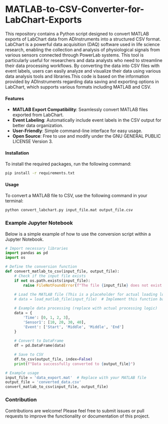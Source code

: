 # MATLAB-to-CSV-Converter-for-LabChart-Exports

This repository contains a Python script designed to convert MATLAB exports of LabChart data from ADInstruments into a structured CSV format. LabChart is a powerful data acquisition (DAQ) software used in life science research, enabling the collection and analysis of physiological signals from various sensors connected through PowerLab systems. This tool is particularly useful for researchers and data analysts who need to streamline their data processing workflows. By converting the data into CSV files with event labels, users can easily analyze and visualize their data using various data analysis tools and libraries.This code is based on the information provided by ADInstruments regarding data saving and exporting options in LabChart, which supports various formats including MATLAB and CSV.

#### Features
- **MATLAB Export Compatibility**: Seamlessly convert MATLAB files exported from LabChart.
- **Event Labeling**: Automatically include event labels in the CSV output for better data organization.
- **User-Friendly**: Simple command-line interface for easy usage.
- **Open Source**: Free to use and modify under the  GNU GENERAL PUBLIC LICENSE Version 3.

#### Installation
To install the required packages, run the following command:

```bash
pip install -r requirements.txt
```

#### Usage
To convert a MATLAB file to CSV, use the following command in your terminal:

```bash
python convert_labchart.py input_file.mat output_file.csv
```

### Example Jupyter Notebook

Below is a simple example of how to use the conversion script within a Jupyter Notebook.

```python
# Import necessary libraries
import pandas as pd
import os

# Define the conversion function
def convert_matlab_to_csv(input_file, output_file):
    # Check if the input file exists
    if not os.path.exists(input_file):
        raise FileNotFoundError(f"The file {input_file} does not exist.")
    
    # Load the MATLAB file (This is a placeholder for actual loading logic)
    # data = load_matlab_file(input_file)  # Implement this function based on your needs

    # Example data processing (replace with actual processing logic)
    data = {
        'Time': [0, 1, 2, 3],
        'Sensor1': [10, 20, 30, 40],
        'Event': ['Start', 'Middle', 'Middle', 'End']
    }
    
    # Convert to DataFrame
    df = pd.DataFrame(data)

    # Save to CSV
    df.to_csv(output_file, index=False)
    print(f"Data successfully converted to {output_file}")

# Example usage
input_file = 'data_export.mat'  # Replace with your MATLAB file
output_file = 'converted_data.csv'
convert_matlab_to_csv(input_file, output_file)
```

### Contribution
Contributions are welcome! Please feel free to submit issues or pull requests to improve the functionality or documentation of this project.
